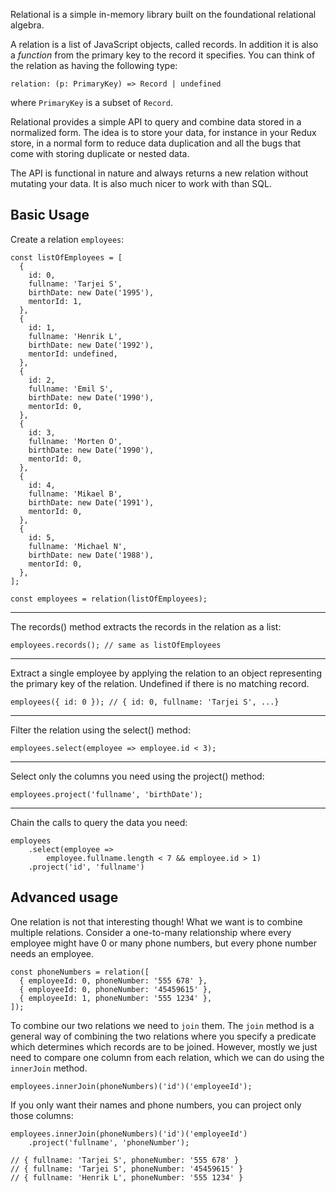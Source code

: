 Relational is a simple in-memory library built on the foundational relational algebra.

A relation is a list of JavaScript objects, called records. In addition it
is also a _function_ from the primary key to the record it specifies. You
can think of the relation as having the following type:

```
relation: (p: PrimaryKey) => Record | undefined
```

where `PrimaryKey` is a subset of `Record`.

Relational provides a simple API to query and combine data stored in a normalized form.
The idea is to store your data, for instance in your Redux store, in a
normal form to reduce data duplication and all the bugs that come with
storing duplicate or nested data.

The API is functional in nature and always returns a new relation without
mutating your data. It is also much nicer to work with than SQL.

## Basic Usage

Create a relation `employees`:

```
const listOfEmployees = [
  {
    id: 0,
    fullname: 'Tarjei S',
    birthDate: new Date('1995'),
    mentorId: 1,
  },
  {
    id: 1,
    fullname: 'Henrik L',
    birthDate: new Date('1992'),
    mentorId: undefined,
  },
  {
    id: 2,
    fullname: 'Emil S',
    birthDate: new Date('1990'),
    mentorId: 0,
  },
  {
    id: 3,
    fullname: 'Morten O',
    birthDate: new Date('1990'),
    mentorId: 0,
  },
  {
    id: 4,
    fullname: 'Mikael B',
    birthDate: new Date('1991'),
    mentorId: 0,
  },
  {
    id: 5,
    fullname: 'Michael N',
    birthDate: new Date('1988'),
    mentorId: 0,
  },
];

const employees = relation(listOfEmployees);
```

---

The records() method extracts the records in the relation as a list:

```
employees.records(); // same as listOfEmployees
```

---

Extract a single employee by applying the relation to an object representing the
primary key of the relation. Undefined if there is no matching record.

```
employees({ id: 0 }); // { id: 0, fullname: 'Tarjei S', ...}
```

---

Filter the relation using the select() method:

```
employees.select(employee => employee.id < 3);
```

---

Select only the columns you need using the project() method:

```
employees.project('fullname', 'birthDate');
```

---

Chain the calls to query the data you need:

```
employees
    .select(employee =>
        employee.fullname.length < 7 && employee.id > 1)
    .project('id', 'fullname')
```

## Advanced usage

One relation is not that interesting though! What we want is to combine
multiple relations. Consider a one-to-many relationship where every
employee might have 0 or many phone numbers, but every phone number
needs an employee.

```
const phoneNumbers = relation([
  { employeeId: 0, phoneNumber: '555 678' },
  { employeeId: 0, phoneNumber: '45459615' },
  { employeeId: 1, phoneNumber: '555 1234' },
]);
```

To combine our two relations we need to `join` them. The `join` method is a
general way of combining the two relations where you specify a predicate which
determines which records are to be joined. However, mostly we just need to
compare one column from each relation, which we can do using the `innerJoin`
method.

```
employees.innerJoin(phoneNumbers)('id')('employeeId');
```

If you only want their names and phone numbers, you can project only those columns:

```
employees.innerJoin(phoneNumbers)('id')('employeeId')
    .project('fullname', 'phoneNumber');

// { fullname: 'Tarjei S', phoneNumber: '555 678' }
// { fullname: 'Tarjei S', phoneNumber: '45459615' }
// { fullname: 'Henrik L', phoneNumber: '555 1234' }
```
